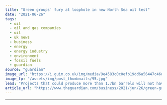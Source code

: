 ```yaml
---
title: "Green groups’ fury at loophole in new North Sea oil test"
date: "2021-06-26"
tags: 
  - oil
  - oil and gas companies
  - oil
  - uk news
  - business
  - energy
  - energy industry
  - environment
  - fossil fuels
  - guardian
source: "guardian"
image_url: "https://i.guim.co.uk/img/media/9e4583c0c0efb19dd6a56447c46dc9b1e4677029/0_196_4243_2546/master/4243.jpg?width=460&quality=85&auto=format&fit=max&s=931e4d133e734d74a94622083385d980"
image_fp: "/assets/img/post_thumbnails/95.jpg"
lead: "Projects that could produce more than 1.7bn barrels will not have to go through the government’s ‘checkpoint’, data revealsProspective oil projects in the North Sea with the capacity to produce more than a billion barrels will avoid a new test design..."
article_url: "https://www.theguardian.com/business/2021/jun/26/green-groups-fury-at-loophole-in-new-north-sea-oil-test"
---
```


---
